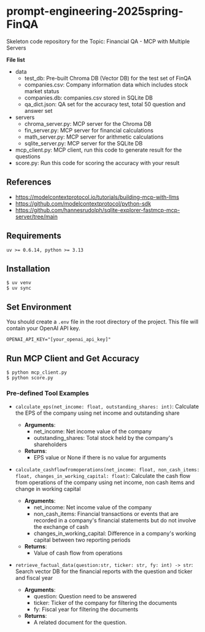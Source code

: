 # prompt-engineering-2025spring-FinQA

Skeleton code repository for the Topic: Financial QA - MCP with Multiple Servers

**File list**
- data
  - test_db: Pre-built Chroma DB (Vector DB) for the test set of FinQA
  - companies.csv: Company information data which includes stock market status
  - companies.db: companies.csv stored in SQLite DB
  - qa_dict.json: QA set for the accuracy test, total 50 question and answer set 
- servers
  - chroma_server.py: MCP server for the Chroma DB
  - fin_server.py: MCP server for financial calculations
  - math_server.py: MCP server for arithmetic calculations
  - sqlite_server.py: MCP server for the SQLite DB
- mcp_client.py: MCP client, run this code to generate result for the questions
- score.py: Run this code for scoring the accuracy with your result 

## References
- https://modelcontextprotocol.io/tutorials/building-mcp-with-llms
- https://github.com/modelcontextprotocol/python-sdk
- https://github.com/hannesrudolph/sqlite-explorer-fastmcp-mcp-server/tree/main

## Requirements

```
uv >= 0.6.14, python >= 3.13
```

## Installation

```
$ uv venv
$ uv sync
```

## Set Environment

You should create a `.env` file in the root directory of the project. This file will contain your OpenAI API key.

```
OPENAI_API_KEY="[your_openai_api_key]"
```

## Run MCP Client and Get Accuracy

```
$ python mcp_client.py
$ python score.py
```

### Pre-defined Tool Examples

- `calculate_eps(net_income: float, outstanding_shares: int)`: Calculate the EPS of the company using net income and outstanding share
   - **Arguments**:
      - net_income: Net income value of the company
      - outstanding_shares: Total stock held by the company's shareholders
   - **Returns**:
      - EPS value or None if there is no value for arguments

- `calculate_cashflowfromoperations(net_income: float, non_cash_items: float, changes_in_working_capital: float)`: Calculate the cash flow from operations of the company using net income, non cash items and change in working capital
   - **Arguments**:
      - net_income: Net income value of the company
      - non_cash_items: Financial transactions or events that are recorded in a company's financial statements but do not involve the exchange of cash
      - changes_in_working_capital: Difference in a company's working capital between two reporting periods
   - **Returns**:
      - Value of cash flow from operations

- `retrieve_factual_data(question:str, ticker: str, fy: int) -> str`: Search vector DB for the financial reports with the question and ticker and fiscal year
   - **Arguments**:
      - question: Question need to be answered
      - ticker: Ticker of the company for filtering the documents
      - fy: Fiscal year for filtering the documents
   - **Returns**:
      - A related document for the question.
